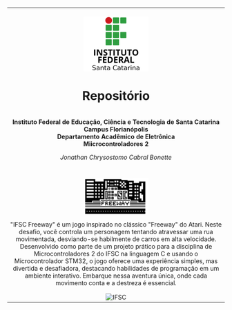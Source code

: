 <table align="center"><tr><td align="center" width="9999"><br>
<img src="images/logoifsc.png" align="center" width="150" alt="Logo IFSC">

# Repositório

<b><br>Instituto Federal de Educação, Ciência e Tecnologia de Santa Catarina<br>
Campus Florianópolis<br>
Departamento Acadêmico de Eletrônica<br>
Miicrocontroladores 2</b>

*Jonathan Chrysostomo Cabral Bonette*

#
<img src="images/pixil-frame-0.png" align="center" width="150" alt="Logo IFSC"><br>

"IFSC Freeway" é um jogo inspirado no clássico "Freeway" do Atari. Neste desafio, você controla um personagem tentando atravessar uma rua movimentada, desviando-se habilmente de carros em alta velocidade. Desenvolvido como parte de um projeto prático para a disciplina de Microcontroladores 2 do IFSC na linguagem C e usando o Microcontrolador STM32, o jogo oferece uma experiência simples, mas divertida e desafiadora, destacando habilidades de programação em um ambiente interativo. Embarque nessa aventura única, onde cada movimento conta e a destreza é essencial.

<img src="images/game_case.png" align="center" width="500" alt="IFSC">

</td></tr></table>
